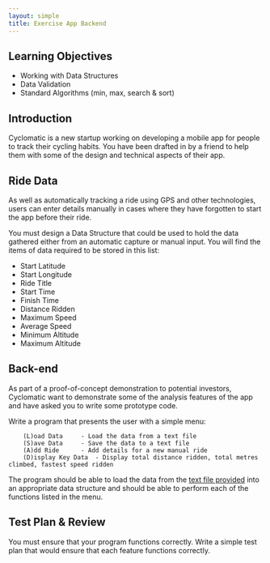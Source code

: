 ```yaml
---
layout: simple
title: Exercise App Backend
---
```


## Learning Objectives

* Working with Data Structures
* Data Validation
* Standard Algorithms (min, max, search & sort)

## Introduction

Cyclomatic is a new startup working on developing a mobile app for people to track their cycling habits. You have been drafted in by a friend to help them with some of the design and technical aspects of their app.

## Ride Data

As well as automatically tracking a ride using GPS and other technologies, users can enter details manually in cases where they have forgotten to start the app before their ride.

You must design a Data Structure that could be used to hold the data gathered either from an automatic capture or manual input. You will find the items of data required to be stored in this list:

* Start Latitude
* Start Longitude
* Ride Title
* Start Time
* Finish Time
* Distance Ridden
* Maximum Speed
* Average Speed
* Minimum Altitude
* Maximum Altitude

## Back-end

As part of a proof-of-concept demonstration to potential investors, Cyclomatic want to demonstrate some of the analysis features of the app and have asked you to write some prototype code.

Write a program that presents the user with a simple menu:

```
	(L)oad Data		- Load the data from a text file
	(S)ave Data		- Save the data to a text file
	(A)dd Ride		- Add details for a new manual ride
	(D)isplay Key Data	- Display total distance ridden, total metres climbed, fastest speed ridden
```

The program should be able to load the data from the [text file provided](resources/Cycle_App_Data.txt) into an appropriate data structure and should be able to perform each of the functions listed in the menu.

## Test Plan & Review

You must ensure that your program functions correctly. Write a simple test plan that would ensure that each feature functions correctly.

